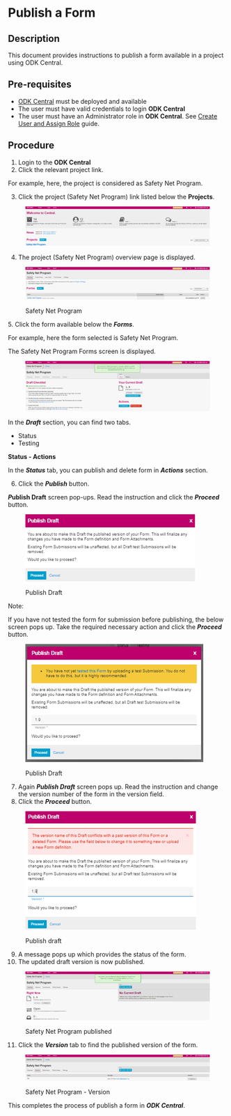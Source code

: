# Publish a Form

## Description

This document provides instructions to publish a form available in a project using ODK Central.

## Pre-requisites

* [ODK Central](https://docs.getodk.org/central-intro/) must be deployed and available
* The user must have valid credentials to login **ODK Central**
* The user must have an Administrator role in **ODK Central**. See [Create User and Assign Role](../../eligibility-and-program-enrollment/settings/assign-roles-to-users.md) guide.

## Procedure

1. Login to the **ODK Central**
2. Click the relevant project link.

For example, here, the project is considered as Safety Net Program.&#x20;

3. Click the project (Safety Net Program) link listed below the **Projects**.

<figure><img src="../../../../.gitbook/assets/safety-net-program-under-project (1).png" alt=""><figcaption></figcaption></figure>

4. The project (Safety Net Program) overview page is displayed.

<figure><img src="../../../../.gitbook/assets/safety-net-program-form-under-project.png" alt=""><figcaption><p>Safety Net Program</p></figcaption></figure>

&#x20;5\.  Click the form available below the _**Forms**_.

For example, here the form selected is Safety Net Program.

The  Safety Net Program Forms screen is displayed.

<figure><img src="../../../../.gitbook/assets/safety-net-program-form.png" alt=""><figcaption></figcaption></figure>

In the _**Draft**_ section, you can find two tabs.&#x20;

* Status
* Testing

**Status - Actions**

In the _**Status**_ tab, you can publish and delete form in _**Actions**_ section.

6. Click the _**Publish**_ button.

_**P**_**ublish Draft** screen pop-ups. Read the instruction and click the _**Proceed**_ button.

<figure><img src="../../../../.gitbook/assets/publish-draft.png" alt=""><figcaption><p>Publish Draft</p></figcaption></figure>

Note:&#x20;

If you have not tested the form for submission before publishing, the below screen pops up. Take the required necessary action and click the _**Proceed**_ button.

<figure><img src="../../../../.gitbook/assets/test-form.png" alt=""><figcaption><p>Publish Draft </p></figcaption></figure>

7. Again _**Publish Draft**_ screen pops up. Read the instruction and change the version number of the form in the version field.
8. Click the _**Proceed**_ button.

<figure><img src="../../../../.gitbook/assets/publish-draft-01.png" alt=""><figcaption><p>Publish draft</p></figcaption></figure>

9. A message pops up which provides the status of the form.
10. The updated draft version is now published.

<figure><img src="../../../../.gitbook/assets/safety-net-program-form-published-1.9.png" alt=""><figcaption><p>Safety Net Program published</p></figcaption></figure>

11. Click the _**Version**_ tab to find the published version of the form.

<figure><img src="../../../../.gitbook/assets/safety-net-program-form-published-1.9-versions.png" alt=""><figcaption><p>Safety Net Program - Version</p></figcaption></figure>

This completes the process of publish a form in _**ODK Central**_.

